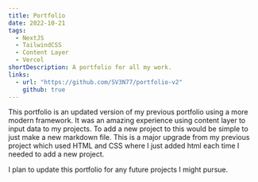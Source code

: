 ```yaml
---
title: Portfolio
date: 2022-10-21
tags:
  - NextJS
  - TailwindCSS
  - Content Layer
  - Vercel
shortDescription: A portfolio for all my work.
links:
  - url: "https://github.com/SV3N77/portfolio-v2"
    github: true
---
```


This portfolio is an updated version of my previous portfolio using a more modern framework. It was an amazing
experience using content layer to input data to my projects. To add a new project to this would be simple to
just make a new markdown file. This is a major upgrade from my previous project which used HTML and CSS where
I just added html each time I needed to add a new project.

I plan to update this portfolio for any future projects I might pursue.
